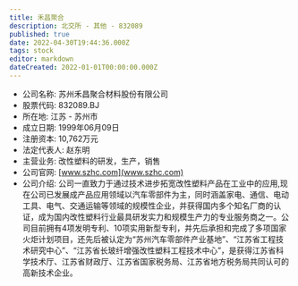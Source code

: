 ```yaml
---
title: 禾昌聚合
description: 北交所 - 其他 - 832089
published: true
date: 2022-04-30T19:44:36.000Z
tags: stock
editor: markdown
dateCreated: 2022-01-01T00:00:00.000Z
---
```


- 公司名称: 苏州禾昌聚合材料股份有限公司
- 股票代码: 832089.BJ
- 所在地: 江苏 - 苏州市
- 成立日期: 1999年06月09日
- 注册资本: 10,762万元
- 法定代表人: 赵东明
- 主营业务: 改性塑料的研发，生产，销售
- 公司官网: [www.szhc.com](www.szhc.com)
- 公司介绍: 公司一直致力于通过技术进步拓宽改性塑料产品在工业中的应用,现在公司已发展成产品应用领域以汽车零部件为主，同时涵盖家电、通信、电动工具、电气、交通运输等领域的规模性企业，并获得国内多个知名厂商的认证，成为国内改性塑料行业最具研发实力和规模生产力的专业服务商之一。公司目前拥有4项发明专利、10项实用新型专利，并先后承担和完成了多项国家火炬计划项目，还先后被认定为“苏州汽车零部件产业基地”、“江苏省工程技术研究中心”、“江苏省长玻纤增强改性塑料工程技术中心”，是获得江苏省科学技术厅、江苏省财政厅、江苏省国家税务局、江苏省地方税务局共同认可的高新技术企业。


